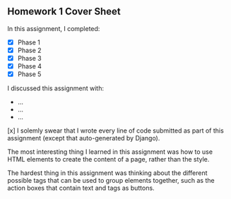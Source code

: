 Homework 1 Cover Sheet
----------------------

In this assignment, I completed:

- [x] Phase 1
- [x] Phase 2
- [x] Phase 3
- [x] Phase 4
- [x] Phase 5

I discussed this assignment with:

- ...
- ...
- ...

[x] I solemly swear that I wrote every line of code submitted as part
of this assignment (except that auto-generated by Django).

The most interesting thing I learned in this assignment was how to use HTML elements to create the content of a page, rather than the style.

The hardest thing in this assignment was thinking about the different possible tags that can be used to group elements together, such as the action boxes that contain text and <a> tags as buttons.